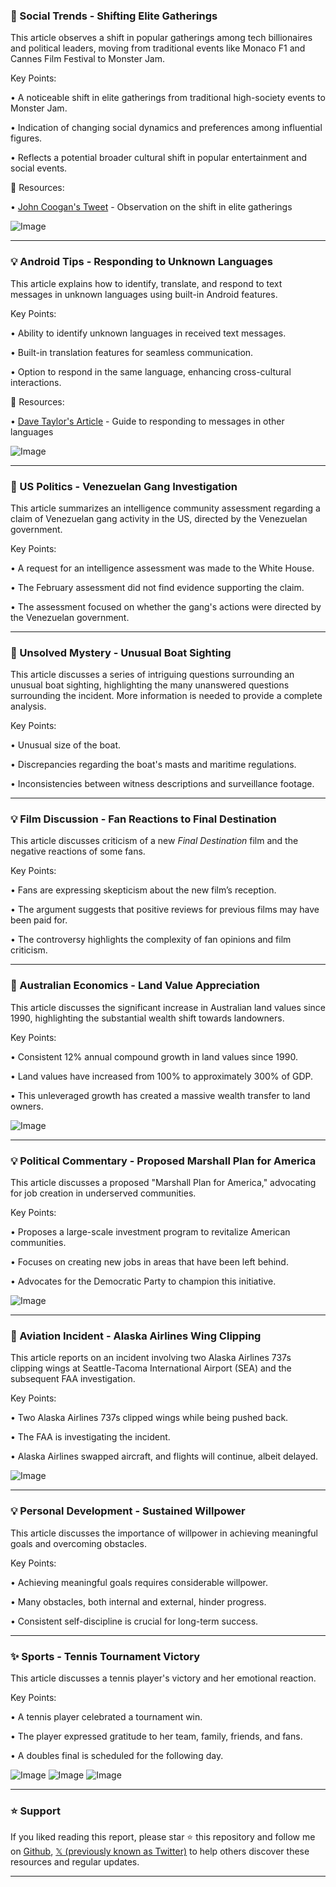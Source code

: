 ### 🤖 Social Trends - Shifting Elite Gatherings

This article observes a shift in popular gatherings among tech billionaires and political leaders, moving from traditional events like Monaco F1 and Cannes Film Festival to Monster Jam.

Key Points:

• A noticeable shift in elite gatherings from traditional high-society events to Monster Jam.


• Indication of changing social dynamics and preferences among influential figures.


• Reflects a potential broader cultural shift in popular entertainment and social events.


🔗 Resources:

• [John Coogan's Tweet](https://x.com/johncoogan/status/1923940763509064175) - Observation on the shift in elite gatherings

![Image](https://pbs.twimg.com/amplify_video_thumb/1923939919862390784/img/F26b8thEvAScV7KF.jpg)


---

### 💡 Android Tips - Responding to Unknown Languages

This article explains how to identify, translate, and respond to text messages in unknown languages using built-in Android features.

Key Points:

•  Ability to identify unknown languages in received text messages.

•  Built-in translation features for seamless communication.


•  Option to respond in the same language, enhancing cross-cultural interactions.



🔗 Resources:

• [Dave Taylor's Article](https://askdavetaylor.com/how-to-text-message-someone-another-language-android/) - Guide to responding to messages in other languages

![Image](https://pbs.twimg.com/media/GmCnA8EacAAltFT?format=png&name=small)


---

### 🤖 US Politics - Venezuelan Gang Investigation

This article summarizes an intelligence community assessment regarding a claim of Venezuelan gang activity in the US, directed by the Venezuelan government.

Key Points:

• A request for an intelligence assessment was made to the White House.


• The February assessment did not find evidence supporting the claim.


• The assessment focused on whether the gang's actions were directed by the Venezuelan government.



---

### 🤖 Unsolved Mystery - Unusual Boat Sighting

This article discusses a series of intriguing questions surrounding an unusual boat sighting, highlighting the many unanswered questions surrounding the incident.  More information is needed to provide a complete analysis.

Key Points:

• Unusual size of the boat.


• Discrepancies regarding the boat's masts and maritime regulations.


• Inconsistencies between witness descriptions and surveillance footage.


---

### 💡 Film Discussion - Fan Reactions to Final Destination

This article discusses criticism of a new *Final Destination* film and the negative reactions of some fans.

Key Points:

•  Fans are expressing skepticism about the new film’s reception.


•  The argument suggests that positive reviews for previous films may have been paid for.


•  The controversy highlights the complexity of fan opinions and film criticism.


---

### 🤖 Australian Economics - Land Value Appreciation

This article discusses the significant increase in Australian land values since 1990, highlighting the substantial wealth shift towards landowners.

Key Points:

• Consistent 12% annual compound growth in land values since 1990.


• Land values have increased from 100% to approximately 300% of GDP.


• This unleveraged growth has created a massive wealth transfer to land owners.


![Image](https://pbs.twimg.com/media/GrMEQDZWcAAvP-F?format=png&name=small)

---

### 💡 Political Commentary - Proposed Marshall Plan for America

This article discusses a proposed "Marshall Plan for America," advocating for job creation in underserved communities.

Key Points:

•  Proposes a large-scale investment program to revitalize American communities.


•  Focuses on creating new jobs in areas that have been left behind.


•  Advocates for the Democratic Party to champion this initiative.


![Image](https://pbs.twimg.com/amplify_video_thumb/1923896832138067968/img/IekXX39Z4z6uYMnL.jpg)

---

### 🤖 Aviation Incident - Alaska Airlines Wing Clipping

This article reports on an incident involving two Alaska Airlines 737s clipping wings at Seattle-Tacoma International Airport (SEA) and the subsequent FAA investigation.

Key Points:

• Two Alaska Airlines 737s clipped wings while being pushed back.


• The FAA is investigating the incident.


• Alaska Airlines swapped aircraft, and flights will continue, albeit delayed.


![Image](https://pbs.twimg.com/media/GrL0MW9WUAALzE-?format=jpg&name=small)

---

### 💡 Personal Development - Sustained Willpower

This article discusses the importance of willpower in achieving meaningful goals and overcoming obstacles.

Key Points:

• Achieving meaningful goals requires considerable willpower.


• Many obstacles, both internal and external, hinder progress.


•  Consistent self-discipline is crucial for long-term success.


---

### ✨ Sports - Tennis Tournament Victory

This article discusses a tennis player's victory and her emotional reaction.

Key Points:

• A tennis player celebrated a tournament win.


• The player expressed gratitude to her team, family, friends, and fans.


•  A doubles final is scheduled for the following day.

![Image](https://pbs.twimg.com/media/GrLaoD3WAAAhpVI?format=jpg&name=small)
![Image](https://pbs.twimg.com/media/GrLaoDwW8AA1PHA?format=jpg&name=360x360)
![Image](https://pbs.twimg.com/media/GrLaoD2XsAAvSGN?format=jpg&name=360x360)


---

### ⭐️ Support

If you liked reading this report, please star ⭐️ this repository and follow me on [Github](https://github.com/Drix10), [𝕏 (previously known as Twitter)](https://x.com/DRIX_10_) to help others discover these resources and regular updates.

---